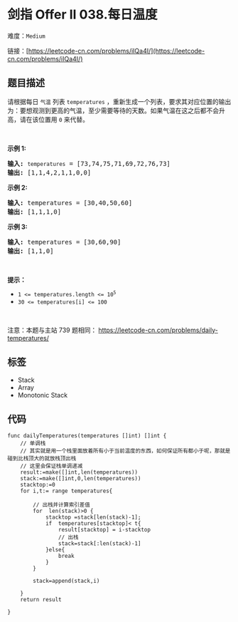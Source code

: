 # 剑指 Offer II 038.每日温度

难度：`Medium`

 链接：[https://leetcode-cn.com/problems/iIQa4I/](https://leetcode-cn.com/problems/iIQa4I/)

## 题目描述

<p>请根据每日 <code>气温</code> 列表 <code>temperatures</code>&nbsp;，重新生成一个列表，要求其对应位置的输出为：要想观测到更高的气温，至少需要等待的天数。如果气温在这之后都不会升高，请在该位置用&nbsp;<code>0</code> 来代替。</p>

<p>&nbsp;</p>

<p><strong>示例 1:</strong></p>

<pre>
<strong>输入:</strong> <code>temperatures</code> = [73,74,75,71,69,72,76,73]
<strong>输出:</strong>&nbsp;[1,1,4,2,1,1,0,0]
</pre>

<p><strong>示例 2:</strong></p>

<pre>
<strong>输入:</strong> temperatures = [30,40,50,60]
<strong>输出:</strong>&nbsp;[1,1,1,0]
</pre>

<p><strong>示例 3:</strong></p>

<pre>
<strong>输入:</strong> temperatures = [30,60,90]
<strong>输出: </strong>[1,1,0]</pre>

<p>&nbsp;</p>

<p><strong>提示：</strong></p>

<ul>
	<li><code>1 &lt;=&nbsp;temperatures.length &lt;= 10<sup>5</sup></code></li>
	<li><code>30 &lt;=&nbsp;temperatures[i]&nbsp;&lt;= 100</code></li>
</ul>

<p>&nbsp;</p>

<p><meta charset="UTF-8" />注意：本题与主站 739&nbsp;题相同：&nbsp;<a href="https://leetcode-cn.com/problems/daily-temperatures/">https://leetcode-cn.com/problems/daily-temperatures/</a></p>

## 标签

 - Stack 
 - Array 
 - Monotonic Stack 

## 代码

```golang
func dailyTemperatures(temperatures []int) []int {
    // 单调栈
    // 其实就是用一个栈里面放着所有小于当前温度的东西，如何保证所有都小于呢，那就是碰到比栈顶大的就放栈顶出栈
    // 这里会保证栈单调递减
    result:=make([]int,len(temperatures))
    stack:=make([]int,0,len(temperatures))
    stacktop:=0
    for i,t:= range temperatures{

        // 出栈并计算索引差值
        for  len(stack)>0 {
            stacktop =stack[len(stack)-1];
            if  temperatures[stacktop]< t{
                result[stacktop] = i-stacktop
                // 出栈
                stack=stack[:len(stack)-1]
            }else{
                break
            }
        }
        
        stack=append(stack,i)
        
    }
    return result

}
```